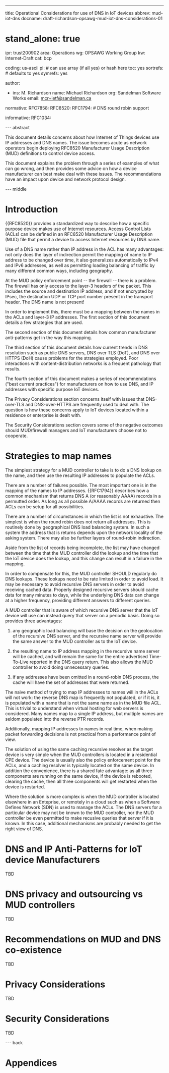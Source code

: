 ---
title: Operational Considerations for use of DNS in IoT devices
abbrev: mud-iot-dns
docname: draft-richardson-opsawg-mud-iot-dns-considerations-01

# stand_alone: true

ipr: trust200902
area: Operations
wg: OPSAWG Working Group
kw: Internet-Draft
cat: bcp

coding: us-ascii
pi:    # can use array (if all yes) or hash here
  toc: yes
  sortrefs:   # defaults to yes
  symrefs: yes

author:


- ins: M. Richardson
  name: Michael Richardson
  org: Sandelman Software Works
  email: mcr+ietf@sandelman.ca

normative:
  RFC7858:
  RFC8520:
  RFC1794:  # DNS round robin support

informative:
  RFC1034:

--- abstract

This document details concerns about how Internet of Things devices use IP
addresses and DNS names.  The issue becomes acute as network
operators begin deploying RFC8520 Manufacturer Usage Description (MUD)
definitions to control device access.

This document explains the problem through a series of examples of what can
go wrong, and then provides some advice on how a device manufacturer can best
make deal with these issues.  The recommendations have an impact upon device
and network protocol design.

--- middle

# Introduction

{{RFC8520}} provides a standardized way to describe how a specific purpose
device makes use of Internet resources.  Access Control Lists (ACLs) can be
defined in an RFC8520 Manufacturer Usage Description (MUD) file that permit
a device to access Internet resources by DNS name.

Use of a DNS name rather than IP address in the ACL has many advantages: not
only does the layer of indirection permit the mapping of name to IP address
to be changed over time, it also generalizes automatically to IPv4 and IPv6
addresses, as well as permitting loading balancing of traffic by many
different common ways, including geography.

At the MUD policy enforcement point -- the firewall -- there is a problem.
The firewall has only access to the layer-3 headers of the packet.  This
includes the source and destination IP address, and if not encrypted by IPsec, the
destination UDP or TCP port number present in the transport header.  The DNS
name is not present!

In order to implement this, there must be a mapping between the names in the
ACLs and layer-3 IP addresses.  The first section of this document details a
few strategies that are used.

The second section of this document details how common manufacturer
anti-patterns get in the way this mapping.

The third section of this document details how current trends in DNS
resolution such as public DNS servers, DNS over TLS (DoT), and DNS over
HTTPS (DoH) cause problems for the strategies employed.  Poor interactions
with content-distribution networks is a frequent pathology that results.

The fourth section of this document makes a series of recommendations ("best
current practices") for manufacturers on how to use DNS, and IP addresses
with specific purpose IoT devices.

The Privacy Considerations section concerns itself with issues that
DNS-over-TLS and DNS-over-HTTPS are frequently used to deal with.  The
question is how these concerns apply to IoT devices located within a
residence or enterprise is dealt with.

The Security Considerations section covers some of the negative outcomes
should MUD/firewall managers and IoT manufacturers choose not to cooperate.

# Strategies to map names

The simplest strategy for a MUD controller to take is to do a DNS lookup on
the name, and then use the resulting IP addresses to populate the ACLs.

There are a number of failures possible.  The most important one is in the
mapping of the names to IP addresses.  {{RFC1794}} describes how a common
mechanism that returns DNS A (or reasonably AAAA) records in a permutted
order.  As long as all possible A/AAAA records are returned then ACLs
can be setup for all possibilities.

There are a number of circumstances in which the list is not exhaustive.  The
simplest is when the round robin does not return all addresses.  This is
routinely done by geographical DNS load balancing system.  In such a system
the address that is returns depends upon the network locality of the asking
system.  There may also be further layers of round-robin indirection.

Aside from the list of records being incomplete, the list may have changed
between the time that the MUD controller did the lookup and the time that the
IoT device does the lookup, and this change can result in a failure in the
mapping.

In order to compensate for this, the MUD controller SHOULD regularly do DNS
lookups.  These lookups need to be rate limited in order to avoid load.
It may be necessary to avoid recursive DNS servers in order to avoid
receiving cached data.  Properly designed recursive servers should cache data
for many minutes to days, while the underlying DNS data can change at a
higher frequency, providing different answers to different queries.

A MUD controller that is aware of which recursive DNS server that the IoT
device will use can instead query that server on a periodic basis.  Doing so
provides three advantages:

1. any geographic load balancing will base the decision on the geolocation of
   the recursive DNS server, and the recursive name server will provide the
   same answer to the MUD controller as to the IoT device.

2. the resulting name to IP address mapping in the recursive name server will
   be cached, and will remain the same for the entire advertised Time-To-Live
   reported in the DNS query return.  This also allows the MUD controller to
   avoid doing unnecessary queries.

3. if any addresses have been omitted in a round-robin DNS process, the cache
   will have the set of addresses that were returned.

The naive method of trying to map IP addresses to names will in the ACLs will
not work: the reverse DNS map is frequently not populated, or if it is, it is
populated with a name that is not the same name as in the MUD file ACL.  This
is trivial to understand when virtual hosting for web servers is
considered. Many names map to a single IP address, but multiple names are
seldom populated into the reverse PTR records.

Additionally, mapping IP addresses to names in real time, when making packet
forwarding decisions is not practical from a performance point of view.

The solution of using the same caching recursive resolver as the target
device is very simple when the MUD controllers is located in a residential
CPE device.  The device is usually also the policy enforcement point for the
ACLs, and a caching resolver is typically located on the same device.  In
addition the convenience, there is a shared fate advantage: as all
three components are running on the same device, if the device is rebooted,
clearing the cache, then all three components will get restarted when the
device is restarted.

Where the solution is more complex is when the MUD controller is located
elsewhere in an Enteprise, or remotely in a cloud such as when a Software
Defines Network (SDN) is used to manage the ACLs.  The DNS servers for a
particular device may not be known to the MUD controller, nor the MUD
controller be even permitted to make recusive queries that server if it is
known.   In this case, additional mechanisms are probably needed to get the
right view of DNS.

# DNS and IP Anti-Patterns for IoT device Manufacturers

TBD

# DNS privacy and outsourcing vs MUD controllers

TBD

# Recommendations on MUD and DNS co-existence

TBD

# Privacy Considerations

TBD

# Security Considerations

TBD


--- back

# Appendices

